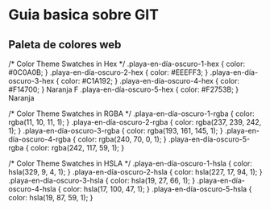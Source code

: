 # Guia basica sobre GIT 

## Paleta de colores web

/* Color Theme Swatches in Hex */
.playa-en-día-oscuro-1-hex { color: #0C0A0B; }
.playa-en-día-oscuro-2-hex { color: #EEEFF3; }
.playa-en-día-oscuro-3-hex { color: #C1A192; }
.playa-en-día-oscuro-4-hex { color: #F14700; } Naranja F
.playa-en-día-oscuro-5-hex { color: #F2753B; } Naranja

/* Color Theme Swatches in RGBA */
.playa-en-día-oscuro-1-rgba { color: rgba(11, 10, 11, 1); }
.playa-en-día-oscuro-2-rgba { color: rgba(237, 239, 242, 1); }
.playa-en-día-oscuro-3-rgba { color: rgba(193, 161, 145, 1); }
.playa-en-día-oscuro-4-rgba { color: rgba(240, 70, 0, 1); }
.playa-en-día-oscuro-5-rgba { color: rgba(242, 117, 59, 1); }

/* Color Theme Swatches in HSLA */
.playa-en-día-oscuro-1-hsla { color: hsla(329, 9, 4, 1); }
.playa-en-día-oscuro-2-hsla { color: hsla(227, 17, 94, 1); }
.playa-en-día-oscuro-3-hsla { color: hsla(19, 27, 66, 1); }
.playa-en-día-oscuro-4-hsla { color: hsla(17, 100, 47, 1); }
.playa-en-día-oscuro-5-hsla { color: hsla(19, 87, 59, 1); }
